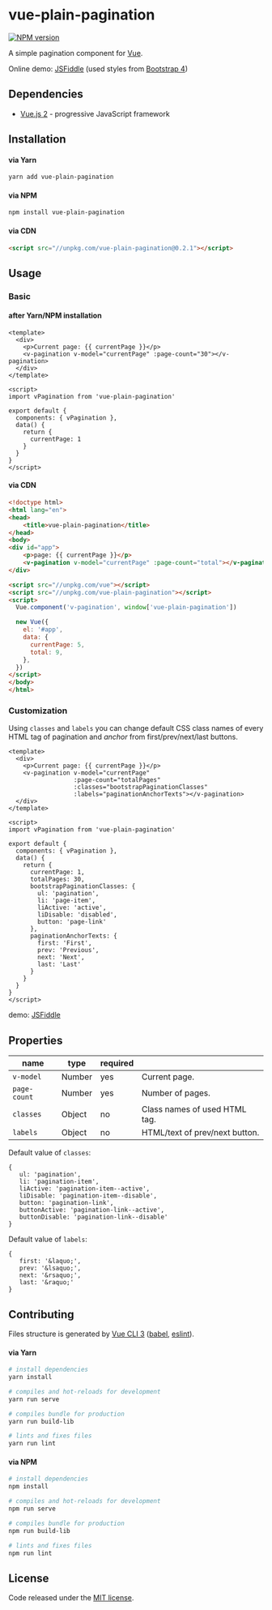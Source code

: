 # vue-plain-pagination
[![NPM version][npm-image]][npm-url]

A simple pagination component for [Vue](https://vuejs.org/).

Online demo: [JSFiddle](https://jsfiddle.net/cichy380/b2w8e0kx/) 
(used styles from [Bootstrap 4](http://getbootstrap.com/docs/4.1/components/pagination/))

## Dependencies

* [Vue.js 2](https://vuejs.org/) - progressive JavaScript framework

## Installation

#### via Yarn
```bash
yarn add vue-plain-pagination
```

#### via NPM
```bash
npm install vue-plain-pagination
```

#### via CDN
```html
<script src="//unpkg.com/vue-plain-pagination@0.2.1"></script>
```

## Usage

### Basic

#### after Yarn/NPM installation

```vue
<template>
  <div>
    <p>Current page: {{ currentPage }}</p>
    <v-pagination v-model="currentPage" :page-count="30"></v-pagination>
  </div>
</template>

<script>
import vPagination from 'vue-plain-pagination'

export default {
  components: { vPagination },
  data() {
    return {
      currentPage: 1
    }
  }
}
</script>
```

#### via CDN

```html
<!doctype html>
<html lang="en">
<head>
    <title>vue-plain-pagination</title>
</head>
<body>
<div id="app">
    <p>page: {{ currentPage }}</p>
    <v-pagination v-model="currentPage" :page-count="total"></v-pagination>
</div>

<script src="//unpkg.com/vue"></script>
<script src="//unpkg.com/vue-plain-pagination"></script>
<script>
  Vue.component('v-pagination', window['vue-plain-pagination'])

  new Vue({
    el: '#app',
    data: {
      currentPage: 5,
      total: 9,
    },
  })
</script>
</body>
</html>
```

### Customization

Using `classes` and `labels` you can change default CSS class names of every HTML tag of pagination and *anchor* from 
first/prev/next/last buttons.

```vue
<template>
  <div>
    <p>Current page: {{ currentPage }}</p>
    <v-pagination v-model="currentPage"
                  :page-count="totalPages"
                  :classes="bootstrapPaginationClasses"
                  :labels="paginationAnchorTexts"></v-pagination>
  </div>
</template>

<script>
import vPagination from 'vue-plain-pagination'

export default {
  components: { vPagination },
  data() {
    return {
      currentPage: 1,
      totalPages: 30,
      bootstrapPaginationClasses: {
        ul: 'pagination',
        li: 'page-item',
        liActive: 'active',
        liDisable: 'disabled',
        button: 'page-link'  
      },
      paginationAnchorTexts: {
        first: 'First',
        prev: 'Previous',
        next: 'Next',
        last: 'Last'
      }
    }
  }
}
</script>
```

demo: [JSFiddle](https://jsfiddle.net/cichy380/b2w8e0kx/)

## Properties

| name | type | required |  |
| --- | --- | --- |--- |
| `v-model` | Number | yes | Current page. |
| `page-count` | Number | yes | Number of pages. |
| `classes` | Object | no | Class names of used HTML tag. |
| `labels` | Object | no | HTML/text of prev/next button. |

 Default value of `classes`:
 ```
 {
    ul: 'pagination',
    li: 'pagination-item',
    liActive: 'pagination-item--active',
    liDisable: 'pagination-item--disable',
    button: 'pagination-link',
    buttonActive: 'pagination-link--active',
    buttonDisable: 'pagination-link--disable'
 }
 ```

Default value of `labels`:
 ```
 {
    first: '&laquo;',
    prev: '&lsaquo;',
    next: '&rsaquo;',
    last: '&raquo;'
 }
 ```

## Contributing

Files structure is generated by [Vue CLI 3](https://cli.vuejs.org/) ([babel](https://babeljs.io/), [eslint](https://eslint.org/)).

#### via Yarn

``` bash
# install dependencies
yarn install

# compiles and hot-reloads for development
yarn run serve

# compiles bundle for production
yarn run build-lib

# lints and fixes files
yarn run lint

```

#### via NPM

``` bash
# install dependencies
npm install

# compiles and hot-reloads for development
npm run serve

# compiles bundle for production
npm run build-lib

# lints and fixes files
npm run lint

```

## License

Code released under the [MIT license](LICENSE.md).

[npm-image]: https://img.shields.io/npm/v/vue-plain-pagination.svg?style=flat-square
[npm-url]: https://npmjs.org/package/vue-plain-pagination

